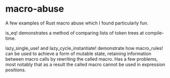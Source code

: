 # macro-abuse
A few examples of Rust macro abuse which I found particularly fun.

is_eq! demonstrates a method of comparing lists of token trees at compile-time.

lazy_single_use! and lazy_cycle_instantiate! demonstrate how macro_rules! can be used to achieve a form of mutable state, retaining information between macro calls by rewriting the called macro. Has a few problems, most notably that as a result the called macro cannot be used in expression positions.
